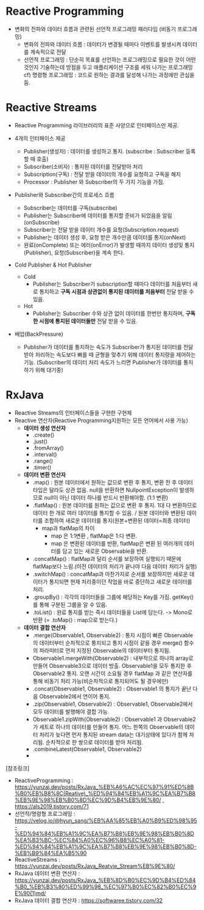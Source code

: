 # Reactive Programming 
- 변화의 전파와 데이터 흐름과 관련된 선언적 프로그래밍 패러다임 (비동기 프로그래밍)
    - 변화의 전파와 데이터 흐름 : 데이터가 변경될 때마다 이벤트를 발생시켜 데이터를 계속적으로 전달
    - 선언적 프로그래밍 : 단순히 목표를 선언하는 프로그래밍으로 필요한 것이 어떤 것인지 기술하는데 방점을 두고 애플리케이션 구조를 세워 나가는 프로그래밍
    cf) 명령형 프로그래밍 : 코드로 원하는 결과를 달성해 나가는 과정에만 관심을 둠.


# Reactive Streams
- Reactive Programming 라이브러리의 표준 사양으로 인터페이스만 제공.
- 4개의 인터페이스 제공
  - Publisher(생성자) : 데이터를 생성하고 통지. (subscribe : Subscriber 등록할 때 호출)
  - Subscriber(소비자) : 통지된 데이터를 전달받아 처리
  - Subscription(구독) : 전달 받을 데이터의 개수를 요청하고 구독을 해지
  - Processor : Publisher 와 Subscriber의 두 가지 기능을 가짐.
- Publisher와 Subscriber간의 프로세스 흐름
  - Subscriber는 데이터를 구독(subscribe)
  - Publisher는 Subscriber에 데이터를 통지할 준비가 되었음을 알림(onSubscribe)
  - Subscriber는 전달 받을 데이터 개수를 요청(Subscription.request)
  - Publisher는 데이터 생성 후, 요청 받은 개수만큼 데이터를 통지(onNext)
  - 완료(onComplete) 또는 에러(onError)가 발생할 때까지 데이터 생성및 통지(Publisher), 요청(Subscriber)을 계속 한다.
- Cold Publisher & Hot Publisher
  - Cold 
    - Publisher는 Subscriber가 subscription할 때마다 데이터를 처음부터 새로 통지하고 <b>구독 시점과 상관없이 통지된 데이터를 처음부터</b> 전달 받을 수 있음.
  - Hot
    - Publisher는 Subscriber 수와 상관 없이 데이터를 한번만 통지하며, <b>구독한 시점에 통지된 데이터들만</b> 전달 받을 수 있음.

- 배압(BackPressure) 
  - Publisher가 데이터를 통지하는 속도가 Subscriber가 통지된 데이터를 전달받아 처리하는 속도보다 빠를 때 균형을 맞추기 위해 데이터 통지량을 제어하는 기능. (Subscriber의 데이터 처리 속도가 느리면 Publisher가 데이터를 통지하기 위해 대기중)



# RxJava
- Reactive Streams의 인터페이스들을 구현한 구현체
- Reactive 연산자(Reactive Programming지원하는 모든 언어에서 사용 가능)
  - <b>데이터 생성 연산자</b>
    - .create()
    - .just()
    - .fromArray()
    - .interval()
    - .range()
    - .timer()
  - <b>데이터 변환 연산자</b>
      - .map() : 원본 데이터에서 원하는 값으로 변환 후 통지, 변환 전 후 데이터 타입은 달라도 상관 없음. null을 반환하면 NullpointException이 발생하므로 null이 아닌 데이터 하나를 반드시 반환해야함. (1:1 변환)
      - .flatMap() : 원본 데이터를 원하는 값으로 변환 후 통지. 1대 다 변환하므로 데이터 한 개로 여러 데이터를 통지할 수 있음. / 원본 데이터와 변환된 데이터를 조합하여 새로운 데이터를 통지(원본+변환된 데이터=최종 데이터)
        - map과 flatMap의 차이 
          - map 은 1:1변환 , flatMap은 1:다 변환.
          - map 은 변환된 데이터를 반환, flatMap은 변환 된 여러개의 데이터를 담고 있는 새로운 Observable을 반환.
      - .concatMap() : flatMap과 달리 순서를 보장하여 실행되기 때문에 flatMap보다 느림.(이전 데이터의 처리가 끝나야 다음 데이터 처리가 실행)
      - .switchMap() : concatMap과 마찬가지로 순서를 보장하지만 새로운 데이터가 통지되면 현재 처리중이던 작업을 바로 중단하고 새로운 데이터를 처리.
      - .groupBy() : 각각의 데이터들을 그룹에 해당하는 Key를 가짐. getKey()를 통해 구분된 그룹을 알 수 있음.
      - .toList() : 완료 통지를 받는 즉시 데이터들을 List에 담는다. -> Mono로 반환 (= .toMap() : map으로 받는다.)
  - <b>데이터 결합 연산자</b>
    - .merge(Observable1, Observable2) : 통지 시점이 빠른 Observable의 데이터부터 순차적으로 통지되고 통지 시점이 같을 경우 merge() 함수의 파라미터로 먼저 지정된 Observable의 데이터부터 통지됨.
    - Observable1.mergeWith(Observable2) : 내부적으로 하나의 array로 만들어 Observable3으로 데이터 방출. Observable1을 모두 통지한 후 Observable2 통지. 오랜 시간이 소요될 경우 flatMap 과 같은 연산자를 통해 비동기 처리 가능(비순차적으로 통지되어도 될 경우에만)
    - .concat(Observable1, Observable2) : Observable1 의 통지가 끝난 다음 Observable2에서 연이어 통지.
    - .zip(Observable1, Observable2) : Observable1, Observable2에서 모두 데이터를 발행해야 결합 가능.
    - Observable1.zipWith(Observable2) : Observable1 과 Observable2가 세트로 하나의 데이터를 만들어 통지. 어느 한쪽의 Observable의 데이터 처리가 늦다면 먼저 통지된 stream data는 대기상태에 있다가 함께 처리됨. 순차적으로 한 쌍으로 데이터를 받아 처리됨.
    - .combineLatest(Observable1, Observable2)
    - 


[참조링크]
- ReactiveProgramming : https://yunzai.dev/posts/RxJava_%EB%A6%AC%EC%97%91%ED%8B%B0%EB%B8%8C(Reative)_%ED%94%84%EB%A1%9C%EA%B7%B8%EB%9E%98%EB%B0%8D%EC%9D%B4%EB%9E%80/ , https://als2019.tistory.com/71
- 선언적/명령형 프로그래밍 : https://velog.io/@hyun_sang/%EB%AA%85%EB%A0%B9%ED%98%95-%ED%94%84%EB%A1%9C%EA%B7%B8%EB%9E%98%EB%B0%8D%EA%B3%BC-%EC%84%A0%EC%96%B8%EC%A0%81-%ED%94%84%EB%A1%9C%EA%B7%B8%EB%9E%98%EB%B0%8D-%EB%B9%84%EA%B5%90
- ReactiveStreams : https://yunzai.dev/posts/RxJava_Reatvie_Stream%EB%9E%80/
- RxJava 데이터 변환 연산자 : https://yunzai.dev/posts/RxJava_%EB%8D%B0%EC%9D%B4%ED%84%B0_%EB%B3%80%ED%99%98_%EC%97%B0%EC%82%B0%EC%9E%90(1)md/
- RxJava 데이터 결합 연산자 : https://softwaree.tistory.com/32